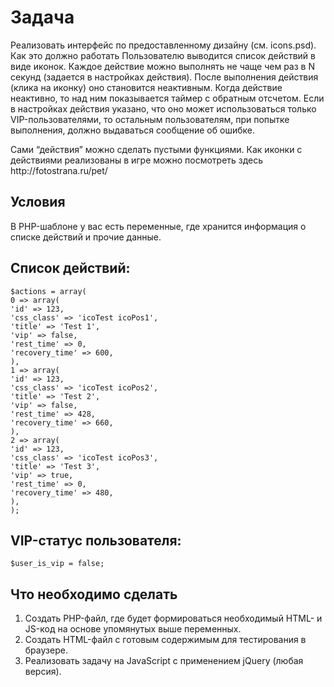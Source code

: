 <h1>Задача</h1>
<p>Реализовать интерфейс по предоставленному дизайну (см. icons.psd).
Как это должно работать
Пользователю выводится список действий в виде иконок. Каждое действие можно
выполнять не чаще чем раз в N секунд (задается в настройках действия). После
выполнения действия (клика на иконку) оно становится неактивным. Когда действие
неактивно, то над ним показывается таймер с обратным отсчетом. Если в настройках
действия указано, что оно может использоваться только VIP-пользователями, то
остальным пользователям, при попытке выполнения, должно выдаваться сообщение об
ошибке.</p>

<p>Сами “действия” можно сделать пустыми функциями.
Как иконки с действиями реализованы в игре можно посмотреть здесь http://fotostrana.ru/pet/</p>

<h2>Условия</h2>

<p>В PHP-шаблоне у вас есть переменные, где хранится информация о списке действий и
прочие данные.</p>

<h2>Список действий:</h2>
<code><pre>$actions = array(
0 => array(
'id' => 123,
'css_class' => 'icoTest icoPos1',
'title' => 'Test 1',
'vip' => false,
'rest_time' => 0,
'recovery_time' => 600,
),
1 => array(
'id' => 123,
'css_class' => 'icoTest icoPos2',
'title' => 'Test 2',
'vip' => false,
'rest_time' => 428,
'recovery_time' => 660,
),
2 => array(
'id' => 123,
'css_class' => 'icoTest icoPos3',
'title' => 'Test 3',
'vip' => true,
'rest_time' => 0,
'recovery_time' => 480,
),
);</pre></code>

<h2>VIP-статус пользователя:</h2>
<code>$user_is_vip = false;</code>

<h2>Что необходимо сделать</h2>
<ul style="list-style:decimal outside;">
    <li> Создать PHP-файл, где будет формироваться необходимый HTML- и JS-код на основе
        упомянутых выше переменных.</li>
    <li> Создать HTML-файл с готовым содержимым для тестирования в браузере.</li>
    <li> Реализовать задачу на JavaScript с применением jQuery (любая версия).</li>
</ul>


